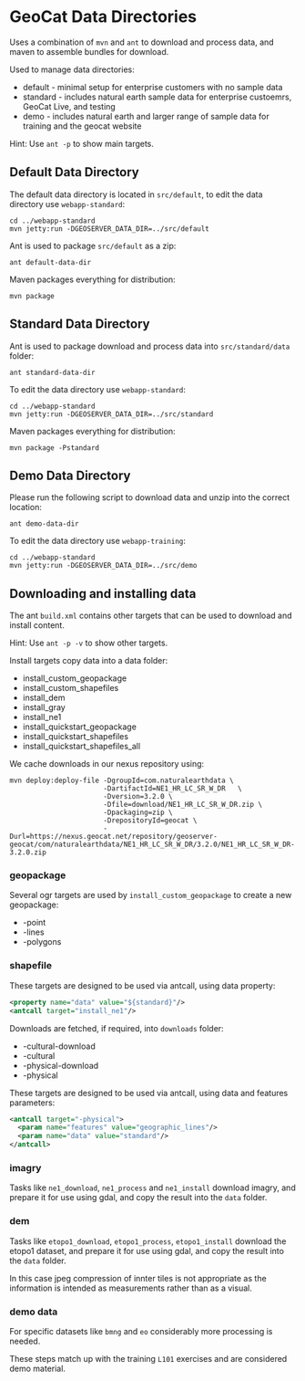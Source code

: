 # GeoCat Data Directories

Uses a combination of `mvn` and `ant` to download and process data, and maven to assemble bundles for download.

Used to manage data directories:

* default - minimal setup for enterprise customers with no sample data
* standard - includes natural earth sample data for enterprise custoemrs, GeoCat Live, and testing
* demo - includes natural earth and larger range of sample data for training and the geocat website

Hint: Use `ant -p` to show main targets.

## Default Data Directory

The default data directory is located in `src/default`, to edit the data directory use `webapp-standard`:

```
cd ../webapp-standard
mvn jetty:run -DGEOSERVER_DATA_DIR=../src/default
```

Ant is used to package `src/default` as a zip:

```
ant default-data-dir
```

Maven packages everything for distribution:

```
mvn package
```

## Standard Data Directory

Ant is used to package download and process data into `src/standard/data` folder:

```
ant standard-data-dir
```

To edit the data directory use `webapp-standard`:

```
cd ../webapp-standard
mvn jetty:run -DGEOSERVER_DATA_DIR=../src/standard
```

Maven packages everything for distribution:

```
mvn package -Pstandard
```

## Demo Data Directory

Please run the following script to download data and unzip into the correct location:

```
ant demo-data-dir
```

To edit the data directory use `webapp-training`:

```
cd ../webapp-standard
mvn jetty:run -DGEOSERVER_DATA_DIR=../src/demo
```

## Downloading and installing data

The ant `build.xml` contains other targets that can be used to download and install content.

Hint: Use `ant -p -v` to show other targets.

Install targets copy data into a data folder:

* install_custom_geopackage
* install_custom_shapefiles
* install_dem
* install_gray
* install_ne1
* install_quickstart_geopackage
* install_quickstart_shapefiles
* install_quickstart_shapefiles_all

We cache downloads in our nexus repository using:

```
mvn deploy:deploy-file -DgroupId=com.naturalearthdata \
                       -DartifactId=NE1_HR_LC_SR_W_DR   \
                       -Dversion=3.2.0 \
                       -Dfile=download/NE1_HR_LC_SR_W_DR.zip \
                       -Dpackaging=zip \
                       -DrepositoryId=geocat \
                       -Durl=https://nexus.geocat.net/repository/geoserver-geocat/com/naturalearthdata/NE1_HR_LC_SR_W_DR/3.2.0/NE1_HR_LC_SR_W_DR-3.2.0.zip
```

### geopackage

Several ogr targets are used by `install_custom_geopackage` to create a new geopackage:

* -point
* -lines
* -polygons

### shapefile

These targets are designed to be used via antcall, using data property:

```xml
<property name="data" value="${standard}"/>
<antcall target="install_ne1"/>
```

Downloads are fetched, if required, into `downloads` folder:

* -cultural-download
* -cultural
* -physical-download
* -physical

These targets are designed to be used via antcall, using data and features parameters:

```xml
<antcall target="-physical">
  <param name="features" value="geographic_lines"/>
  <param name="data" value="standard"/>
</antcall>
```

### imagry 

Tasks like `ne1_download`, `ne1_process` and `ne1_install` download imagry, and prepare it for use using gdal, and copy the result into the ``data`` folder.

### dem

Tasks like `etopo1_download`, `etopo1_process`, `etopo1_install` download the etopo1 dataset, and prepare it for use using gdal, and copy the result into the ``data`` folder.

In this case jpeg compression of innter tiles is not appropriate as the information is intended as measurements rather than as a visual.

### demo data

For specific datasets like `bmng` and `eo` considerably more processing is needed.

These steps match up with the training `L101` exercises and are considered demo material.